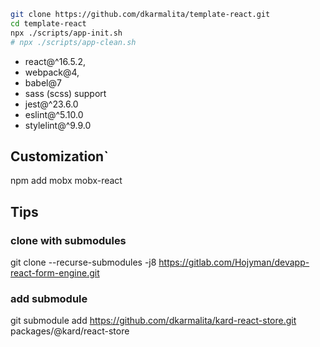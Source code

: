 ```sh
git clone https://github.com/dkarmalita/template-react.git
cd template-react
npx ./scripts/app-init.sh
# npx ./scripts/app-clean.sh
```

* react@^16.5.2,
* webpack@4, 
* babel@7
* sass (scss) support
* jest@^23.6.0
* eslint@^5.10.0
* stylelint@^9.9.0

## Customization`

npm add mobx mobx-react

## Tips

### clone with submodules

git clone --recurse-submodules -j8 https://gitlab.com/Hojyman/devapp-react-form-engine.git

### add submodule

git submodule add https://github.com/dkarmalita/kard-react-store.git packages/@kard/react-store
